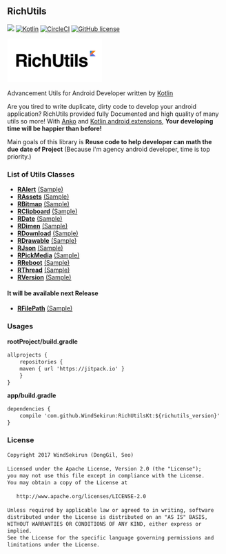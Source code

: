 ## RichUtils
[![](https://jitpack.io/v/WindSekirun/RichUtilsKt.svg)](https://jitpack.io/#WindSekirun/RichUtilsKt)	[![Kotlin](https://img.shields.io/badge/kotlin-1.1.2-blue.svg)](http://kotlinlang.org)	[![CircleCI](https://circleci.com/gh/WindSekirun/RichUtilsKt.svg?style=svg)](https://circleci.com/gh/WindSekirun/RichUtilsKt) [![GitHub license](https://img.shields.io/badge/license-Apache%20License%202.0-blue.svg?style=flat)](http://www.apache.org/licenses/LICENSE-2.0)

<img src="richutils-logo.png" alt="RichUtils logo" height="101" width="220" />

Advancement Utils for Android Developer written by [Kotlin](https://kotlinlang.org)

Are you tired to write duplicate, dirty code to develop your android application? RichUtils provided fully Documented and high quality of many utils so more! With [Anko](https://github.com/Kotlin/anko) and [Kotlin android extensions](https://kotlinlang.org/docs/tutorials/android-plugin.html), **Your developing time will be happier than before!**

Main goals of this library is **Reuse code to help developer can math the due date of Project** (Because i'm agency android developer, time is top priority.)

### List of Utils Classes
* [**RAlert**](RichUtils/src/main/java/pyxis/uzuki/live/richutilskt/RAlert.kt) [(Sample)](sample/src/main/java/pyxis/uzuki/live/richutilssample/AlertActivity.kt) 
* [**RAssets**](RichUtils/src/main/java/pyxis/uzuki/live/richutilskt/RAssets.kt) [(Sample)](sample/src/main/java/pyxis/uzuki/live/richutilssample/JSONActivity.kt)
* [**RBitmap**](RichUtils/src/main/java/pyxis/uzuki/live/richutilskt/RBitmap.kt) [(Sample)](sample/src/main/java/pyxis/uzuki/live/richutilssample/BitmapActivity.kt) 
* [**RClipboard**](RichUtils/src/main/java/pyxis/uzuki/live/richutilskt/RClipboard.kt) [(Sample)](sample/src/main/java/pyxis/uzuki/live/richutilssample/DateActivity.kt) 
* [**RDate**](RichUtils/src/main/java/pyxis/uzuki/live/richutilskt/RDate.kt) [(Sample)](sample/src/main/java/pyxis/uzuki/live/richutilssample/DateActivity.kt) 
* [**RDimen**](RichUtils/src/main/java/pyxis/uzuki/live/richutilskt/RDimen.kt) [(Sample)](sample/src/main/java/pyxis/uzuki/live/richutilssample/MiscActivity.kt) 
* [**RDownload**](RichUtils/src/main/java/pyxis/uzuki/live/richutilskt/RDownload.kt) [(Sample)](sample/src/main/java/pyxis/uzuki/live/richutilssample/BitmapActivity.kt)
* [**RDrawable**](RichUtils/src/main/java/pyxis/uzuki/live/richutilskt/RDrawable.kt) [(Sample)](sample/src/main/java/pyxis/uzuki/live/richutilssample/BitmapActivity.kt)
* [**RJson**](RichUtils/src/main/java/pyxis/uzuki/live/richutilskt/RJson.kt) [(Sample)](sample/src/main/java/pyxis/uzuki/live/richutilssample/JSONActivity.kt)
* [**RPickMedia**](RichUtils/src/main/java/pyxis/uzuki/live/richutilskt/RPickMedia.kt) [(Sample)](sample/src/main/java/pyxis/uzuki/live/richutilssample/PickMediaActivity.kt)
* [**RReboot**](RichUtils/src/main/java/pyxis/uzuki/live/richutilskt/RReboot.kt) [(Sample)](sample/src/main/java/pyxis/uzuki/live/richutilssample/MainActivity.kt)
* [**RThread**](RichUtils/src/main/java/pyxis/uzuki/live/richutilskt/RThread.kt) [(Sample)](sample/src/main/java/pyxis/uzuki/live/richutilssample/BitmapActivity.kt)
* [**RVersion**](RichUtils/src/main/java/pyxis/uzuki/live/richutilskt/RVersion.kt) [(Sample)](sample/src/main/java/pyxis/uzuki/live/richutilssample/MiscActivity.kt)

#### It will be available next Release
* [**RFilePath**](RichUtils/src/main/java/pyxis/uzuki/live/richutilskt/RFilePath.kt) [(Sample)](sample/src/main/java/pyxis/uzuki/live/richutilssample/PickMediaActivity.kt)


### Usages

**rootProject/build.gradle**
```	
allprojects {
    repositories {
	maven { url 'https://jitpack.io' }
    }
}
```

**app/build.gradle**
```
dependencies {
    compile 'com.github.WindSekirun:RichUtilsKt:${richutils_version}'
}
```

### License 
```
Copyright 2017 WindSekirun (DongGil, Seo)

Licensed under the Apache License, Version 2.0 (the "License");
you may not use this file except in compliance with the License.
You may obtain a copy of the License at

   http://www.apache.org/licenses/LICENSE-2.0

Unless required by applicable law or agreed to in writing, software
distributed under the License is distributed on an "AS IS" BASIS,
WITHOUT WARRANTIES OR CONDITIONS OF ANY KIND, either express or implied.
See the License for the specific language governing permissions and
limitations under the License.
```
